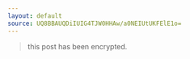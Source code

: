 ```yaml
---
layout: default
source: UQ8BBAUQDiIUIG4TJW0HHAw/a0NEIUtUKFElE1o=
---
```


> this post has been encrypted.